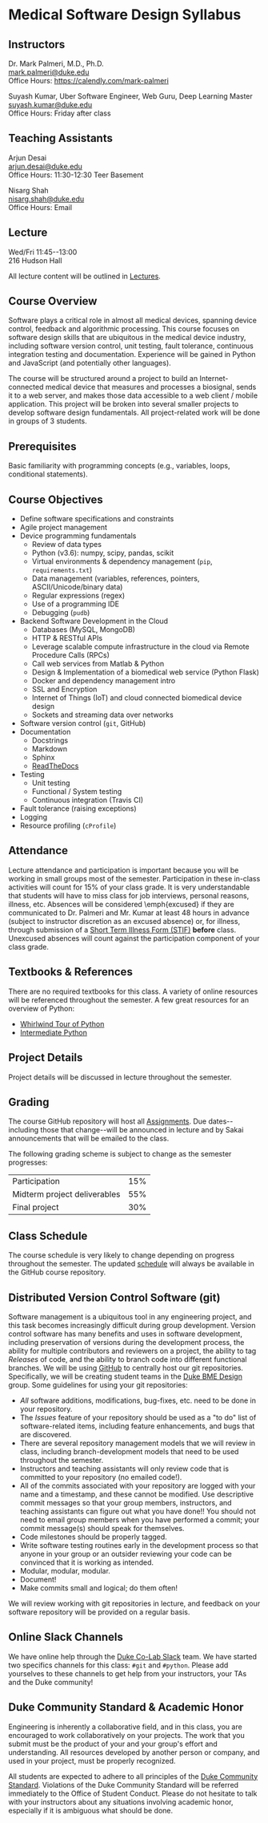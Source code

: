 # Medical Software Design Syllabus

## Instructors
Dr. Mark Palmeri, M.D., Ph.D.  
<mark.palmeri@duke.edu>  
Office Hours: https://calendly.com/mark-palmeri

Suyash Kumar, Uber Software Engineer, Web Guru, Deep Learning Master  
<suyash.kumar@duke.edu>  
Office Hours: Friday after class

## Teaching Assistants
Arjun Desai  
<arjun.desai@duke.edu>  
Office Hours: 11:30-12:30 Teer Basement

Nisarg Shah  
<nisarg.shah@duke.edu>  
Office Hours: Email

## Lecture
Wed/Fri 11:45--13:00  
216 Hudson Hall

All lecture content will be outlined in [Lectures](Lectures/).

## Course Overview
Software plays a critical role in almost all medical devices, spanning device
control, feedback and algorithmic processing.  This course focuses on software
design skills that are ubiquitous in the medical device industry, including
software version control, unit testing, fault tolerance, continuous integration
testing and documentation.  Experience will be gained in Python and JavaScript
(and potentially other languages).

The course will be structured around a project to build an Internet-connected
medical device that measures and processes a biosignal, sends it to a web
server, and makes those data accessible to a web client / mobile application.
This project will be broken into several smaller projects to develop software
design fundamentals.  All project-related work will be done in groups of 3
students.

## Prerequisites
Basic familiarity with programming concepts (e.g., variables, loops,
conditional statements).

## Course Objectives
* Define software specifications and constraints
* Agile project management
* Device programming fundamentals
  + Review of data types
  + Python (v3.6): numpy, scipy, pandas, scikit
  + Virtual environments & dependency management (`pip`, `requirements.txt`)
  + Data management (variables, references, pointers, ASCII/Unicode/binary data)
  + Regular expressions (regex)
  + Use of a programming IDE
  + Debugging (`pudb`)
* Backend Software Development in the Cloud
  + Databases (MySQL, MongoDB)
  + HTTP & RESTful APIs
  + Leverage scalable compute infrastructure in the cloud via Remote Procedure Calls (RPCs)
  + Call web services from Matlab \& Python
  + Design & Implementation of a biomedical web service (Python Flask)
  + Docker and dependency management intro
  + SSL and Encryption
  + Internet of Things (IoT) and cloud connected biomedical device design
  + Sockets and streaming data over networks
* Software version control (`git`, GitHub)
* Documentation
  + Docstrings
  + Markdown
  + Sphinx
  + [ReadTheDocs](https://readthedocs.org)
* Testing
  + Unit testing
  + Functional / System testing
  + Continuous integration (Travis CI)
* Fault tolerance (raising exceptions)
* Logging
* Resource profiling (`cProfile`)

## Attendance
Lecture attendance and participation is important because you will be working
in small groups most of the semester.  Participation in these in-class
activities will count for 15\% of your class grade.  It is very understandable
that students will have to miss class for job interviews, personal reasons,
illness, etc.  Absences will be considered \emph{excused} if they are
communicated to Dr. Palmeri and Mr. Kumar at least 48 hours in advance (subject
to instructor discretion as an excused absence) or, for illness, through
submission of a [Short Term Illness Form
(STIF)](http://www.pratt.duke.edu/undergrad/policies/3531) **before** class.
Unexcused absences will count against the participation component of your class
grade.

## Textbooks & References
There are no required textbooks for this class.  A variety of online resources
will be referenced throughout the semester.  A few great resources for an overview
of Python: 
* [Whirlwind Tour of Python](https://github.com/jakevdp/WhirlwindTourOfPython)
* [Intermediate Python](http://book.pythontips.com/en/latest/index.html)

## Project Details
Project details will be discussed in lecture throughout the semester.

## Grading
The course GitHub repository will host all [Assignments](Assignments/).
Due dates--including those that change--will be announced in lecture and by
Sakai announcements that will be emailed to the
class.  

The following grading scheme is subject to change as the semester progresses:
<table>
<tr>
<td>Participation</td>
<td>15%</td>
</tr>
<tr>
<td>Midterm project deliverables</td>
<td>55%</td>
</tr>
<td>Final project</td>
<td>30%</td>
</tr>
</table>

## Class Schedule
The course schedule is very likely to change depending on progress throughout
the semester.  The updated [schedule](schedule.md) will always be available in
the GitHub course repository.  

## Distributed Version Control Software (git)
Software management is a ubiquitous tool in any engineering project, and this
task becomes increasingly difficult during group development. Version control
software has many benefits and uses in software development, including
preservation of versions during the development process, the ability for
multiple contributors and reviewers on a project, the ability to tag
*Releases* of code, and the ability to branch code into different functional
branches.  We will be using [GitHub](https://github.com) to centrally host our
git repositories.  Specifically, we will be creating student teams in the [Duke
BME Design](https://github.com/Duke-BME-Design) group.  Some guidelines
for using your git repositories:

* *All* software additions, modifications, bug-fixes, etc. need to be done in
  your repository.
* The *Issues* feature of your repository should be used as a "to do" list of
  software-related items, including feature enhancements, and bugs that are
  discovered.
* There are several repository management models that we will review in class,
  including branch-development models that need to be used throughout the
  semester.
* Instructors and teaching assistants will only review code that is committed
  to your repository (no emailed code!).
* All of the commits associated with your repository are logged with your name
  and a timestamp, and these cannot be modified.  Use descriptive commit
  messages so that your group members, instructors, and teaching assistants can
  figure out what you have done!!  You should not need to email group members
  when you have performed a commit; your commit message(s) should speak for
  themselves.
* Code milestones should be properly tagged.
* Write software testing routines early in the development process so that
  anyone in your group or an outsider reviewing your code can be convinced that
  it is working as intended.
* Modular, modular, modular.
* Document!
* Make commits small and logical; do them often!

We will review working with git repositories in lecture, and feedback on your
software repository will be provided on a regular basis.

## Online Slack Channels
We have online help through the [Duke Co-Lab
Slack](https://dukecolab.slack.edu/) team.  We have started two specifics
channels for this class: `#git` and `#python`.  Please add yourselves to these
channels to get help from your instructors, your TAs and the Duke community!

## Duke Community Standard & Academic Honor
Engineering is inherently a collaborative field, and in this class, you are
encouraged to work collaboratively on your projects.  The work that you submit
must be the product of your and your group's effort and understanding.  All
resources developed by another person or company, and used in your project,
must be properly recognized.

All students are expected to adhere to all principles of the [Duke Community
Standard](http://www.integrity.duke.edu/standard.html).  Violations of the Duke
Community Standard will be referred immediately to the Office of Student
Conduct.  Please do not hesitate to talk with your instructors about any
situations involving academic honor, especially if it is ambiguous what should
be done.
